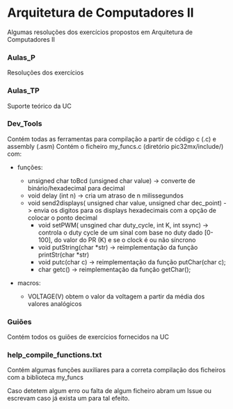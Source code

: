# Arquitetura de Computadores II
Algumas resoluções dos exercícios propostos em Arquitetura de Computadores II

### Aulas_P
Resoluções dos exercícios

### Aulas_TP
Suporte teórico da UC

### Dev_Tools
Contém todas as ferramentas para compilação a partir de código c (.c) e assembly (.asm)
Contém o ficheiro my_funcs.c (diretório pic32mx/include/) com:
	
  * funções:
	  + unsigned char toBcd (unsigned char value) -> converte de binário/hexadecimal para decimal
	  + void delay (int n) -> cria um atraso de n milissegundos
	  + void send2displays( unsigned char value, unsigned char dec_point) -> envia os digitos para os displays hexadecimais com a opção de colocar o ponto decimal
    	  + void setPWM( unsgined char duty_cycle, int K, int ssync) -> controla o duty cycle de um       sinal com base no duty dado [0-100], do valor do PR (K) e se o clock é ou não síncrono 
    	  + void putString(char *str) -> reimplementação da função printStr(char *str)
    	  + void putc(char c) -> reimplementação da função putChar(char c);
    	  + char getc() -> reimplementação da função getChar();
	
  * macros:
	  + VOLTAGE(V) obtem o valor da voltagem a partir da média dos valores analógicos

### Guiões
Contém todos os guiões de exercícios fornecidos na UC

### help_compile_functions.txt
Contém algumas funções auxiliares para a correta compilação dos ficheiros com a biblioteca my_funcs

Caso detetem algum erro ou falta de algum ficheiro abram um Issue ou escrevam caso já exista um para tal efeito.
